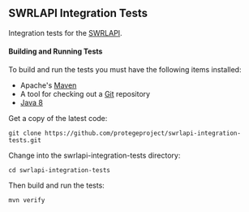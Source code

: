 ## SWRLAPI Integration Tests

Integration tests for the [SWRLAPI](https://github.com/protegeproject/swrlapi).

#### Building and Running Tests

To build and run the tests you must have the following items installed:

+ Apache's [Maven](http://maven.apache.org/index.html)
+ A tool for checking out a [Git](http://git-scm.com/) repository
+ [Java 8](http://www.oracle.com/technetwork/java/javase/downloads/index.html)

Get a copy of the latest code:

    git clone https://github.com/protegeproject/swrlapi-integration-tests.git 

Change into the swrlapi-integration-tests directory:

    cd swrlapi-integration-tests 

Then build and run the tests:

    mvn verify

